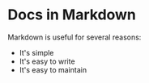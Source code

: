 # Docs in Markdown

Markdown is useful for several reasons:

- It's simple
- It's easy to write
- It's easy to maintain
